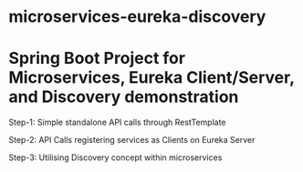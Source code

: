 # microservices-eureka-discovery
# Spring Boot Project for Microservices, Eureka Client/Server, and Discovery demonstration

Step-1: Simple standalone API calls through RestTemplate

Step-2: API Calls registering services as Clients on Eureka Server

Step-3: Utilising Discovery concept within microservices



